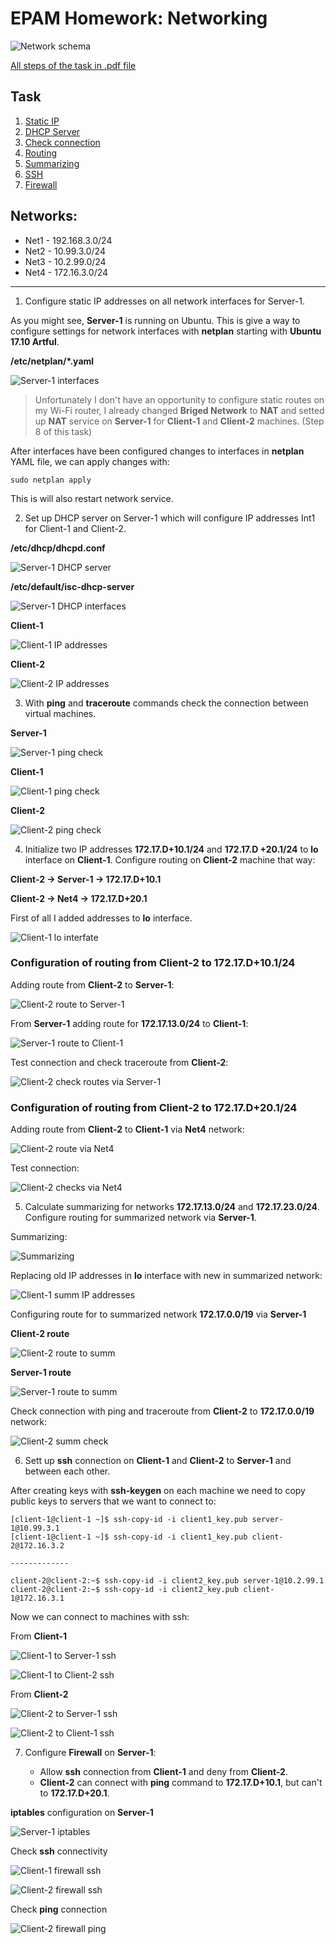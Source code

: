 # EPAM Homework: Networking

![Network schema](screenshots/network_vm_plan.png)

[All steps of the task in .pdf file](Task_Linux_Net.pdf)

## Task

1. [Static IP](#static_ips)
2. [DHCP Server](#dhcp_server)
3. [Check connection](#check_conn)
4. [Routing](#routing)
5. [Summarizing](#summarizing)
6. [SSH](#ssh)
7. [Firewall](#firewall)

## Networks:
- Net1 - 192.168.3.0/24
- Net2 - 10.99.3.0/24
- Net3 - 10.2.99.0/24
- Net4 - 172.16.3.0/24

---

1. Configure static IP addresses on all network interfaces for Server-1. <a name="static_ips"></a>

As you might see, __Server-1__ is running on Ubuntu. This is give a way to configure settings for network interfaces with __netplan__ starting with __Ubuntu 17.10 Artful__.

__/etc/netplan/*.yaml__

![Server-1 interfaces](screenshots/server_1_interfaces.png)

>Unfortunately I don't have an opportunity to configure static routes on my Wi-Fi router, I already changed __Briged Network__ to __NAT__ and setted up __NAT__ service on __Server-1__ for __Client-1__ and __Client-2__ machines. (Step 8 of this task)
 
After interfaces have been configured changes to interfaces in __netplan__ YAML file, we can apply changes with:

```
sudo netplan apply
```

This is will also restart network service.

2. Set up DHCP server on Server-1 which will configure IP addresses Int1 for Client-1 and Client-2. <a name="dhcp_server"></a>

__/etc/dhcp/dhcpd.conf__

![Server-1 DHCP server](screenshots/server_1_dhcp_config.png)

__/etc/default/isc-dhcp-server__

![Server-1 DHCP interfaces](screenshots/server_1_dhcp_interfaces.png)

__Client-1__

![Client-1 IP addresses](screenshots/client_1_ips.png)

__Client-2__

![Client-2 IP addresses](screenshots/client_2_ips.png)

3. With __ping__ and __traceroute__ commands check the connection between virtual machines. <a name="check_conn"></a>

__Server-1__

![Server-1 ping check](screenshots/server_1_ping.png)

__Client-1__

![Client-1 ping check](screenshots/client_1_ping.png)

__Client-2__

![Client-2 ping check](screenshots/client_2_ping.png)

4. Initialize two IP addresses __172.17.D+10.1/24__ and __172.17.D <a name="routing"></a> +20.1/24__ to __lo__ interface on __Client-1__. Configure routing on __Client-2__ machine that way: 

__Client-2 -> Server-1 -> 172.17.D+10.1__

__Client-2 -> Net4 -> 172.17.D+20.1__

First of all I added addresses to __lo__ interface.

![Client-1 lo interfate](screenshots/client_1_lo_ips.png)

### Configuration of routing from __Client-2__ to __172.17.D+10.1/24__

Adding route from __Client-2__ to __Server-1__:

![Client-2 route to Server-1](screenshots/route_c2_s1.png)

From __Server-1__ adding route for __172.17.13.0/24__ to __Client-1__:

![Server-1 route to Client-1](screenshots/route_s1_c1.png)

Test connection and check traceroute from __Client-2__:

![Client-2 check routes via Server-1](screenshots/traceroute_c2_s1.png)

### Configuration of routing from __Client-2__ to __172.17.D+20.1/24__

Adding route from __Client-2__ to __Client-1__ via __Net4__ network:

![Client-2 route via Net4](screenshots/route_c2_net4.png)

Test connection:

![Client-2 checks via Net4](screenshots/traceroute_c2_net4.png)

5. Calculate summarizing for networks __172.17.13.0/24__ and __172.17.23.0/24__. Configure routing for summarized network via __Server-1__. <a name="summarizing"></a>

Summarizing:

![Summarizing](screenshots/summarizing_v2.png)

Replacing old IP addresses in __lo__ interface with new in summarized network:

![Client-1 summ IP addresses](screenshots/summ_ip_c1.png)

Configuring route for to summarized network __172.17.0.0/19__ via __Server-1__

__Client-2 route__

![Client-2 route to summ](screenshots/summ_route_c2_s1.png)

__Server-1 route__

![Server-1 route to summ](screenshots/summ_route_s1_c1.png)

Check connection with ping and traceroute from __Client-2__ to __172.17.0.0/19__ network:

![Client-2 summ check](screenshots/summ_traceroute_c2.png)

6. Sett up __ssh__ connection on __Client-1__ and __Client-2__ to __Server-1__ and between each other. <a name="ssh"></a>

After creating keys with __ssh-keygen__ on each machine we need to copy public keys to servers that we want to connect to:

```
[client-1@client-1 ~]$ ssh-copy-id -i client1_key.pub server-1@10.99.3.1
[client-1@client-1 ~]$ ssh-copy-id -i client1_key.pub client-2@172.16.3.2

-------------

client-2@client-2:~$ ssh-copy-id -i client2_key.pub server-1@10.2.99.1
client-2@client-2:~$ ssh-copy-id -i client2_key.pub client-1@172.16.3.1
```

Now we can connect to machines with ssh:

From __Client-1__

![Client-1 to Server-1 ssh](screenshots/ssh_c1_s1.png)

![Client-1 to Client-2 ssh](screenshots/ssh_c1_c2.png)

From __Client-2__

![Client-2 to Server-1 ssh](screenshots/ssh_c2_s1.png)

![Client-2 to Client-1 ssh](screenshots/ssh_c2_c1.png)

7. Configure __Firewall__ on __Server-1__: <a name="firewall"></a>

    - Allow __ssh__ connection from __Client-1__ and deny from __Client-2__.
    - __Client-2__ can connect with __ping__ command to __172.17.D+10.1__, but can't to __172.17.D+20.1__.

__iptables__ configuration on __Server-1__

![Server-1 iptables](screenshots/firewall_server_1.png)

Check __ssh__ connectivity

![Client-1 firewall ssh](screenshots/firewall_c1_ssh.png)

![Client-2 firewall ssh](screenshots/firewall_c2_ssh.png)

Check __ping__ connection

![Client-2 firewall ping](screenshots/firewall_c2_ping.png)